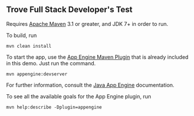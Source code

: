 ## Trove Full Stack Developer's Test

Requires [Apache Maven](http://maven.apache.org) 3.1 or greater, and JDK 7+ in order to run.

To build, run

    mvn clean install

To start the app, use the [App Engine Maven Plugin](http://code.google.com/p/appengine-maven-plugin/) that is already included in this demo.  Just run the command.

    mvn appengine:devserver

For further information, consult the [Java App Engine](https://cloud.google.com/appengine/docs/java/) documentation.

To see all the available goals for the App Engine plugin, run

    mvn help:describe -Dplugin=appengine
